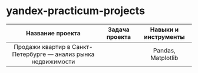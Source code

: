 # yandex-practicum-projects

| Название проекта                                                    | Задача проекта                                                                    | Навыки и инструменты            |
|:-------------------------------------------------------------------:|:---------------------------------------------------------------------------------:|:-------------------------------:|
| Продажи квартир в Санкт-Петербурге — анализ рынка недвижимости      |                                                                                   |  Pandas, Matplotlib             |

